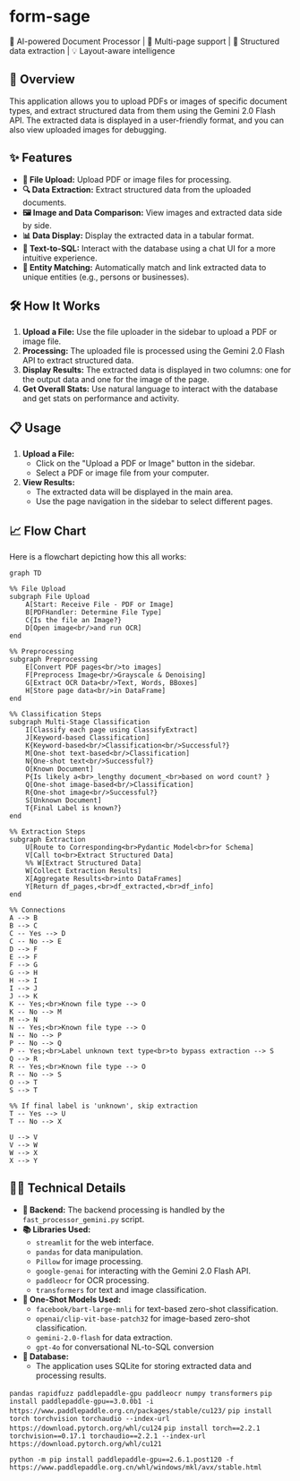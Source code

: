 # form-sage
🤖 AI-powered Document Processor | 📄 Multi-page support | 🎯 Structured data extraction | 💡 Layout-aware intelligence

## 📄 Overview
This application allows you to upload PDFs or images of specific document types, and extract structured data from them using the Gemini 2.0 Flash API. The extracted data is displayed in a user-friendly format, and you can also view uploaded images for debugging.

## ✨ Features
- **📁 File Upload:** Upload PDF or image files for processing.
- **🔍 Data Extraction:** Extract structured data from the uploaded documents.
- **🖼️ Image and Data Comparison:** View images and extracted data side by side.
- **📊 Data Display:** Display the extracted data in a tabular format.
- **💬 Text-to-SQL:** Interact with the database using a chat UI for a more intuitive experience.
- **🔗 Entity Matching:** Automatically match and link extracted data to unique entities (e.g., persons or businesses).

## 🛠️ How It Works
1. **Upload a File:** Use the file uploader in the sidebar to upload a PDF or image file.
2. **Processing:** The uploaded file is processed using the Gemini 2.0 Flash API to extract structured data.
3. **Display Results:** The extracted data is displayed in two columns: one for the output data and one for the image of the page.
4. **Get Overall Stats:** Use natural language to interact with the database and get stats on performance and activity.

## 📋 Usage
1. **Upload a File:**
    - Click on the "Upload a PDF or Image" button in the sidebar.
    - Select a PDF or image file from your computer.
2. **View Results:**
    - The extracted data will be displayed in the main area.
    - Use the page navigation in the sidebar to select different pages.

## 📈 Flow Chart
Here is a flowchart depicting how this all works:
```mermaid
graph TD

%% File Upload
subgraph File Upload
    A[Start: Receive File - PDF or Image]
    B[PDFHandler: Determine File Type]
    C{Is the file an Image?}
    D[Open image<br/>and run OCR]
end

%% Preprocessing
subgraph Preprocessing
    E[Convert PDF pages<br/>to images]
    F[Preprocess Image<br/>Grayscale & Denoising]
    G[Extract OCR Data<br/>Text, Words, BBoxes]
    H[Store page data<br/>in DataFrame]
end

%% Classification Steps
subgraph Multi-Stage Classification
    I[Classify each page using ClassifyExtract]
    J[Keyword-based Classification]
    K{Keyword-based<br/>Classification<br/>Successful?}
    M[One-shot text-based<br/>Classification]
    N{One-shot text<br/>Successful?}
    O[Known Document]
    P{Is likely a<br>_lengthy document_<br>based on word count? }
    Q[One-shot image-based<br/>Classification]
    R{One-shot image<br/>Successful?}
    S[Unknown Document]
    T{Final Label is known?}
end

%% Extraction Steps
subgraph Extraction
    U[Route to Corresponding<br>Pydantic Model<br>for Schema]
    V[Call to<br>Extract Structured Data]
    %% W[Extract Structured Data]
    W[Collect Extraction Results]
    X[Aggregate Results<br>into DataFrames]
    Y[Return df_pages,<br>df_extracted,<br>df_info]
end

%% Connections
A --> B
B --> C
C -- Yes --> D
C -- No --> E
D --> F
E --> F
F --> G
G --> H
H --> I
I --> J
J --> K
K -- Yes;<br>Known file type --> O
K -- No --> M
M --> N
N -- Yes;<br>Known file type --> O
N -- No --> P
P -- No --> Q
P -- Yes;<br>Label unknown text type<br>to bypass extraction --> S
Q --> R
R -- Yes;<br>Known file type --> O
R -- No --> S
O --> T
S --> T

%% If final label is 'unknown', skip extraction
T -- Yes --> U
T -- No --> X

U --> V
V --> W
W --> X
X --> Y
```

## 🧑‍💻 Technical Details
- **🔧 Backend:** The backend processing is handled by the `fast_processor_gemini.py` script.
- **📚 Libraries Used:**
    - `streamlit` for the web interface.
    - `pandas` for data manipulation.
    - `Pillow` for image processing.
    - `google-genai` for interacting with the Gemini 2.0 Flash API.
    - `paddleocr` for OCR processing.
    - `transformers` for text and image classification.
- **🤖 One-Shot Models Used:**
    - `facebook/bart-large-mnli` for text-based zero-shot classification.
    - `openai/clip-vit-base-patch32` for image-based zero-shot classification.
    - `gemini-2.0-flash` for data extraction.
    - `gpt-4o` for conversational NL-to-SQL conversion
- **💾 Database:**
    - The application uses SQLite for storing extracted data and processing results.


```pandas rapidfuzz paddlepaddle-gpu paddleocr numpy transformers```
```pip install paddlepaddle-gpu==3.0.0b1 -i https://www.paddlepaddle.org.cn/packages/stable/cu123/```
```pip install torch torchvision torchaudio --index-url https://download.pytorch.org/whl/cu124```
```pip install torch==2.2.1 torchvision==0.17.1 torchaudio==2.2.1 --index-url https://download.pytorch.org/whl/cu121```

```python -m pip install paddlepaddle-gpu==2.6.1.post120 -f https://www.paddlepaddle.org.cn/whl/windows/mkl/avx/stable.html```